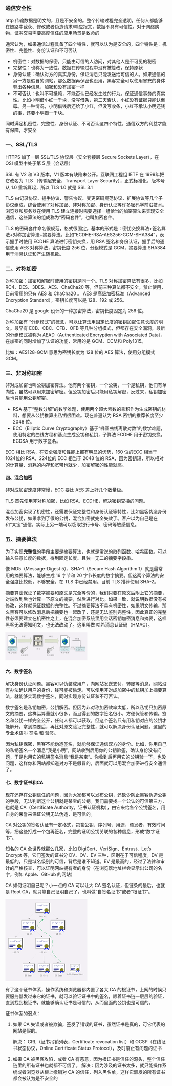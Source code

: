 ### 通信安全性

http 传输数据是明文的，且是不安全的。整个传输过程完全透明，任何人都能够在链路中截获、修改或者伪造请求/响应报文，数据不具有可信性。对于网络购物、证券交易需要高度信任的应用场景是致命的

通常认为，如果通信过程具备了四个特性，就可以认为是安全的，四个特性是：机密性、完整性、身份认证和不可否认

- 机密性：对数据的保密，只能由可信的人访问，对其他人是不可见的秘密
- 完整性：也称为一致性，数据在传输过程中没有被篡改，保持原状
- 身份认证：确认对方的真实身份，保证消息只能发送给可信的人。如果通信的另一方是假冒的网站，那么数据再保密也没用，黑客完全可以使用冒充的身体套出各种信息，加密和没有加密一样
- 不可否认：也叫不可抵赖，不能否认已经发生过的行为。保证通信事务的真实性。比如小明借小红一千块，没写借条，第二天否认，小红没有证据只能认倒霉。另一种情况，小明借钱后还给了小红，但没写收条，小红不承认小明还钱的事，还要小明掏一千块。

同时满足机密性、完整性、身份认证、不可否认这四个特性，通信双方的利益才能有保障，才安全

### 一、SSL/TLS

HTTPS 加了一层 SSL/TLS 协议层（安全套接层 Secure Sockets Layer），在 OSI 模型中处于第 5 层（会话层）

SSL 有 V2 和 V3 版本，V1 版本有缺陷未公开。互联网工程组 IETF 在 1999年把它改名为 TLS （传输层安全，Transport Layer Security），正式标准化，版本号从 1.0 重新算起，所以 TLS 1.0 就是 SSL 3.1 

TLS 由记录协议、握手协议、警告协议、变更密码规范协议、扩展协议等几个子协议组成，综合使用了对称加密、非对称加密、身份认证等许多密码学前沿技术。浏览器和服务器在使用 TLS 建立连接时需要选择一组恰当的加密算法来实现安全通信，这些算法的组成称为“密码套件”，也叫加密套件。

TLS 的密码套件命名很规范，格式很固定。基本的形式是：密钥交换算法+签名算法+对称加密算法+摘要算法。比如“ECDHE-RSA-AES256-GCM-SHA384”，表示握手时使用 ECDHE 算法进行密钥交换，用 RSA 签名和身份认证，握手后的通信使用 AES 对称算法，密钥长度 256 位，分组模式是 GCM，摘要算法 SHA384 用于消息认证和产生随机数。

### 二、对称加密

对称加密：加密和解密时使用的密钥是同一个。TLS 对称加密算法有很多，比如RC4、DES、3DES、AES、ChaCha20 等，但前三种算法都不安全，禁止使用，目前常用的只有 AES 和 ChaCha20 。
AES 是高级加密标准（Advanced Encryption Standard），密钥长度可以是 128、192 或 256。

ChaCha20 是 google 设计的一种加密算法，密钥长度固定为 256 位。

对称加密有 “分组模式”的概念，可以让算法用固定长度的密钥加密任意长度的明文。最早有 ECB、CBC、CFB、OFB 等几种分组模式，但都存在安全漏洞，最新的分组模式被称为 AEAD（Authenticated Encryption with Associated Data），在加密的同时增加了认证的功能，常用的是 GCM、CCM和 Poly1315。

比如：AES128-GCM 意思为密钥长度为 128 位的 AES 算法，使用分组模式 GCM。

### 三、非对称加密

非对成加密也叫公钥加密算法。他有两个密钥，一个公钥，一个是私钥，他们有单向性，虽然可以用来加密解密。但公钥加密后只能用私钥解密，反过来，私钥加密后也只能用公钥解密。

- RSA 基于“整数分解”的数学难题，使用两个超大素数的乘积作为生成密钥的材料，想要从公钥推算出私钥很困难。现在普遍认为 RSA 密钥的推荐长度至少 2048 位。
- ECC（Elliptic Curve Cryptography）基于“椭圆曲线离散对数”的数学难题，使用特定的曲线方程和基点生成公钥和私钥，子算法 ECDHE 用于密钥交换，ECDSA 用于数字签名。

ECC 相比 RSA，在安全强度和性能上都有明显的优势，160 位的ECC 相当于 1024位的 RSA，224位的 ECC 相当于 2048 位的 RSA，因为密钥短，所以相对的计算量、消耗的内存和宽带也就少，加密解密的性能就高。

#### 四、混合加密

非对成加密速度非常慢，ECC 要比 AES 差上好几个数量级。

TLS 首先使用非对称加密，比如 RSA、ECDHE，解决密钥交换的问题。

混合加密实现了机密性，还需要保证完整性和身份认证等特性，比如黑客伪造身份发布公钥，如果拿到了假的公钥，混合加密就完全失效了。客户以为自己是在和“某宝”通信，实际上另一端可以窃取银行卡号、密码等敏感信息。

### 五、摘要算法

为了实现**完整性**的手段主要是摘要算法，也就是常说的散列函数、哈希函数。可以输入任意长度的数据，得到固定长度、且独一无二的摘要字段串。

像 MD5（Message-Digest 5）、SHA-1（Secure Hash Algorithm 1）就是最常用的摘要算法，能够生成 16 字节和 20 字节长度的数字摘要。但这两个算法的安全强度比较低，不够安全，在 TLS 中已经禁用。目前 TLS 推荐使用 SHA-2。

摘要算法保证了数字摘要和原文是完全等价的，我们只要在原文后附上它的摘要，对端收到后也计算一下原文的摘要，然后进行对比。如果一致，就说明数据没有被修改，这样就保证数据的完整性。不过摘要算法不具有机密性，如果明文传输，那么黑客可以修改消息后把摘要也一起改了，还是无法鉴别完整性，因此真正的完整性必须要建立在机密性之上，在混合加密系统里用会话密钥加密消息和摘要，这样黑客无法得知明文，也无法改动了。这里叫做 哈希消息认证码（HMAC）。

<img src="./image/哈希消息认证码.png" style="zoom:25%;" />

#### 六、数字签名

解决身份认证问题。黑客可以伪装成用户，向网站发送支付、转账等消息，网站没有办法确认用户的身份，钱可能被偷走。可以使用非对成加密中的私钥加上摘要算法，就能够实现数字签名，同时实现身份认证和不可否认。

数字签名是私钥加密，公钥解密。但因为非对称加密效率太低，所以私钥只加密原文的摘要，这样运算量就小很多，而且得到的数字签名很小，方便保管和传输。签名和公钥一样完全公开，任何人都可以获取。但这个签名只有用私钥对应的公钥才能解开，拿到摘要后，再比对原文验证完整性，就可以解决身份认证问题。这里的专业术语叫 签名 和 验签。

因为私钥保密，黑客不能伪造签名，就能够保证通信双方的身份。比如，你用自己的私钥签名一个消息“我是小明”，网站收到后用你的公钥验签，确认身份没有问题，于是也用它的私钥签名消息“我是某宝”。你收到后再用它的公钥验一下，也没问题，这样你和网站都知道对方不是假冒的，后面就可以用混合加密进行安全通信了。

#### 七、数字证书和CA

现在还存在公钥信任的问题，因为大家都可以发布公钥，还缺少防止黑客伪造公钥的手段，无法判断这个公钥就是某宝的公钥。我们需要找一个公认的可信第三方，也就是 CA（Certificate Authority，证书认证机构），由它来给各个公钥签名，用自身的荣誉来保证公钥无法伪造，是可信的。

CA 对公钥的签名认证有一定格式，包含公钥、序列号、用途、颁发者、有效时间等，把这些打成一个包再签名，完整的证明公钥关联的各种信息，形成“数字证书”。

知名的 CA 全世界就那么几家，比如 DigiCert、VeriSign、Entrust、Let’s Encrypt 等，它们签发的证书分 DV、OV、EV 三种，区别在于可信程度。DV 是最低的，只是域名级别的可信，背后是谁不知道。EV 是最高的，经过了法律和审计的严格核查，可以证明网站拥有者的身份（在浏览器地址栏会显示出公司的名字，例如 Apple、GitHub 的网站）

CA 如何证明自己呢？小一点的 CA 可以让大 CA 签名认证，但链条的最后，也就是 Root CA，就只能自己证明自己了，也叫做“自签名证书”或者“根证书”。

<img src="./image/CA证书.png" style="zoom:25%;" />

有了这个证书体系，操作系统和浏览器都内置了各大 CA 的根证书，上网的时候只要服务器发过来它的证书，就可以验证证书中的签名，顺着证书链一层层的验证，直到找到根证书，就能够确认证书是可信的，从而里面的公钥也是可信的。

证书体系的弱点：

1. 如果 CA 失误或者被欺骗，签发了错误的证书，虽然证书是真的，可它代表的网站是假的。

    解决： CRL（证书吊销列表，Certificate revocation list）和 OCSP（在线证书状态协议，Online Certificate Status Protocol），及时废止有问题的证书

2. 如果 CA 被黑客攻陷，或者 CA 有恶意，因为根证书是信任的源头，整个信任链里的所有证书也就都不可信了。
    解决：因为涉及的证书太多，就只能操作系统或者浏览器从根上撤销对 CA 的信任，列入黑名单，这样它颁发的所有证书都会被认为是不安全的